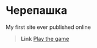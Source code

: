 # Черепашка
My first site ever published online

> __Link__ [Play the game](http://mariownyou.github.io)
